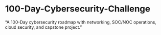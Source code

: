 # 100-Day-Cybersecurity-Challenge
“A 100-Day cybersecurity roadmap with networking, SOC/NOC operations, cloud security, and capstone project.”
